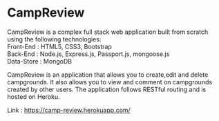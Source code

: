 # CampReview
CampReview is a complex full stack web application built from scratch using the following technologies: <br />
Front-End   : HTML5, CSS3, Bootstrap <br />
Back-End    : Node.js, Express.js, Passport.js, mongoose.js <br />
Data-Store  : MongoDB <br />

CampReview is an application that allows you to create,edit and delete campgrounds. It also allows you to view and comment on campgrounds created by other users.
The application follows RESTful routing and is hosted on Heroku.

Link : https://camp-review.herokuapp.com/
